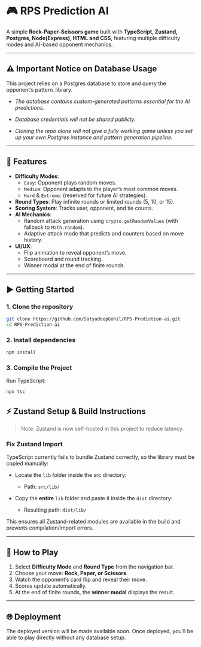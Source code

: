 # 🎮 RPS Prediction AI

A simple **Rock-Paper-Scissors game** built with **TypeScript, Zustand, Postgres, Node(Express), HTML and CSS**, featuring multiple difficulty modes and AI-based opponent mechanics.

---

## ⚠️ Important Notice on Database Usage
This project relies on a Postgres database to store and query the opponent’s pattern_library.

- *The database contains custom-generated patterns essential for the AI predictions.*

- *Database credentials will not be shared publicly.*

- *Cloning the repo alone will not give a fully working game unless you set up your own Postgres instance and pattern generation pipeline.*

---

## 🚀 Features
- **Difficulty Modes**:
  - `Easy`: Opponent plays random moves.
  - `Medium`: Opponent adapts to the player’s most common moves.
  - `Hard` & `Extreme`: (reserved for future AI strategies).
- **Round Types**: Play infinite rounds or limited rounds (5, 10, or 15).
- **Scoring System**: Tracks user, opponent, and tie counts.
- **AI Mechanics**:  
  - Random attack generation using `crypto.getRandomValues` (with fallback to `Math.random`).
  - Adaptive attack mode that predicts and counters based on move history.
- **UI/UX**:
  - Flip animation to reveal opponent’s move.
  - Scoreboard and round tracking.
  - Winner modal at the end of finite rounds.

---

## ▶️ Getting Started

### 1. Clone the repository
```bash
git clone https://github.com/SatyadeepGohil/RPS-Prediction-ai.git
cd RPS-Prediction-ai
```

### 2. Install dependencies

```bash
npm install
```

### 3. Compile the Project
Run TypeScript:
```bash
npx tsc
```

## ⚡️ Zustand Setup & Build Instructions

> Note: Zustand is now self-hosted in this project to reduce latency.

### Fix Zustand Import
TypeScript currently fails to bundle Zustand correctly, so the library must be copied manually:

- Locate the `lib` folder inside the src directory:

  - Path: `src/lib/`

- Copy the **entire** `lib` folder and paste it inside the `dist` directory:

  - Resulting path: `dist/lib/`

This ensures all Zustand-related modules are available in the build and prevents compilation/import errors.

---

## 🎯 How to Play

1. Select **Difficulty Mode** and **Round Type** from the navigation bar.
2. Choose your move: **Rock, Paper, or Scissors**.
3. Watch the opponent’s card flip and reveal their move.
4. Scores update automatically.
5. At the end of finite rounds, the **winner modal** displays the result.

---

## 🌐 Deployment

The deployed version will be made available soon.
Once deployed, you’ll be able to play directly without any database setup.